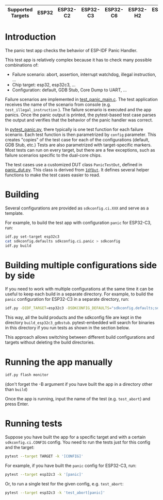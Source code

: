| Supported Targets | ESP32 | ESP32-C2 | ESP32-C3 | ESP32-C6 | ESP32-H2 | ESP32-H4 | ESP32-S2 | ESP32-S3 |
| ----------------- | ----- | -------- | -------- | -------- | -------- | -------- | -------- | -------- |

# Introduction

The panic test app checks the behavior of ESP-IDF Panic Handler.

This test app is relatively complex because it has to check many possible combinations of:
- Failure scenario: abort, assertion, interrupt watchdog, illegal instruction, ...
- Chip target: esp32, esp32c3, ...
- Configuration: default, GDB Stub, Core Dump to UART, ...

Failure scenarios are implemented in [test_panic_main.c](main/test_panic_main.c). The test application receives the name of the scenario from console (e.g. `test_illegal_instruction` ). The failure scenario is executed and the app panics. Once the panic output is printed, the pytest-based test case parses the output and verifies that the behavior of the panic handler was correct.

In [pytest_panic.py](pytest_panic.py), there typically is one test function for each failure scenario. Each test function is then parametrized by `config` parameter. This creates "copies" of the test case for each of the configurations (default, GDB Stub, etc.) Tests are also parametrized with target-specific markers. Most tests can run on every target, but there are a few exceptions, such as failure scenarios specific to the dual-core chips.

The test cases use a customized DUT class `PanicTestDut`, defined in [panic_dut.py](test_panic_util/panic_dut.py). This class is derived from [`IdfDut`](https://docs.espressif.com/projects/pytest-embedded/en/latest/references/pytest_embedded_idf/#pytest_embedded_idf.dut.IdfDut). It defines several helper functions to make the test cases easier to read.

# Building
Several configurations are provided as `sdkconfig.ci.XXX` and serve as a template.

For example, to build the test app with configuration `panic` for ESP32-C3, run:
```bash
idf.py set-target esp32c3
cat sdkconfig.defaults sdkconfig.ci.panic > sdkconfig
idf.py build
```

# Building multiple configurations side by side

If you need to work with multiple configurations at the same time it can be useful to keep each build in a separate directory. For example, to build the `panic` configuration for ESP32-C3 in a separate directory, run:
```bash
idf.py -DIDF_TARGET=esp32c3 -DSDKCONFIG_DEFAULTS="sdkconfig.defaults;sdkconfig.ci.panic" -DSDKCONFIG=build_esp32c3_panic/sdkconfig -B build_esp32c3_panic build
```

This way, all the build products and the sdkconfig file are kept in the directory `build_esp32c3_gdbstub`. pytest-embedded will search for binaries in this directory if you run tests as shown in the section below.

This approach allows switching between different build configurations and targets without deleting the build directories.

# Running the app manually

```bash
idf.py flash monitor
```
(don't forget the -B argument if you have built the app in a directory other than `build`)

Once the app is running, input the name of the test (e.g. `test_abort`) and press Enter.

# Running tests

Suppose you have built the app for a specific target and with a certain `sdkconfig.ci.CONFIG` config. You need to run the tests just for this config and the target:
```bash
pytest --target TARGET -k '[CONFIG]'
```

For example, if you have built the `panic` config for ESP32-C3, run:
```bash
pytest --target esp32c3 -k '[panic]'
```

Or, to run a single test for the given config, e.g. `test_abort`:
```bash
pytest --target esp32c3 -k 'test_abort[panic]'
```
